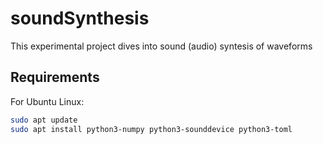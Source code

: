 # soundSynthesis

This experimental project dives into sound (audio) syntesis of waveforms

## Requirements

For Ubuntu Linux:  
```bash
sudo apt update
sudo apt install python3-numpy python3-sounddevice python3-toml
```
